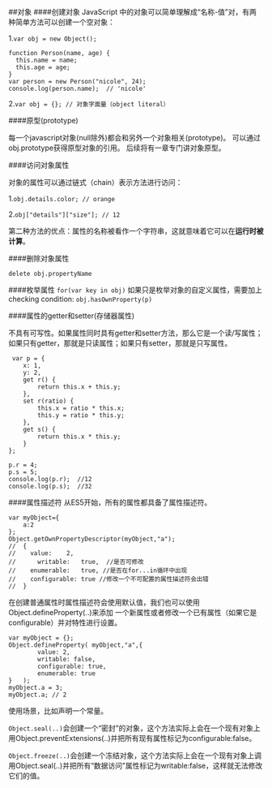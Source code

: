##对象
####创建对象
JavaScript 中的对象可以简单理解成“名称-值”对，有两种简单方法可以创建一个空对象：

1.```var obj = new Object();```

    function Person(name, age) {
      this.name = name;
      this.age = age;
    }
    var person = new Person("nicole", 24);
    console.log(person.name);  // 'nicole'

2.```var obj = {}; // 对象字面量（object literal）```

####原型(prototype)

每一个javascript对象(null除外)都会和另外一个对象相关(prototype)。
可以通过obj.prototype获得原型对象的引用。
后续将有一章专门讲对象原型。

####访问对象属性

对象的属性可以通过链式（chain）表示方法进行访问：

1.```obj.details.color; // orange```

2.```obj["details"]["size"]; // 12```

第二种方法的优点：属性的名称被看作一个字符串，这就意味着它可以在**运行时被计算**。

####删除对象属性

```delete obj.propertyName```

####枚举属性
```for(var key in obj)```
如果只是枚举对象的自定义属性，需要加上checking condition: ```obj.hasOwnProperty(p)```

####属性的getter和setter(存储器属性)

不具有可写性。如果属性同时具有getter和setter方法，那么它是一个读/写属性；如果只有getter，那就是只读属性；如果只有setter，那就是只写属性。

     var p = {
        x: 1,  
        y: 2,
        get r() {
            return this.x + this.y;
        },
        set r(ratio) {
            this.x = ratio * this.x;
            this.y = ratio * this.y;
        },
        get s() {
            return this.x * this.y;
        }
    };

    p.r = 4;
    p.s = 5;
    console.log(p.r);  //12
    console.log(p.s);  //32

####属性描述符
从ES5开始，所有的属性都具备了属性描述符。

    var myObject={	
		a:2
    };
    Object.getOwnPropertyDescriptor(myObject,"a");	
    //	{
    //	  value:	2,
    //      writable:	true,  //是否可修改
    //	  enumerable:	true, //是否在for...in循环中出现
    //	  configurable:	true //修改一个不可配置的属性描述符会出错
    //	}
    
在创建普通属性时属性描述符会使用默认值，我们也可以使用Object.defineProperty(..)来添加
一个新属性或者修改一个已有属性（如果它是configurable）并对特性进行设置。

    var myObject = {};
    Object.defineProperty( myObject,"a",{
			value: 2,
			writable: false,	
			configurable: true,	
			enumerable: true
    }	);	
    myObject.a = 3;
    myObject.a;	// 2
使用场景，比如声明一个常量。

```Object.seal(..)```会创建一个“密封”的对象，这个方法实际上会在一个现有对象上
用Object.preventExtensions(..)并把所有现有属性标记为configurable:false。

```Object.freeze(..)```会创建一个冻结对象，这个方法实际上会在一个现有对象上调
用Object.seal(..)并把所有“数据访问”属性标记为writable:false，这样就无法修改它们的值。

